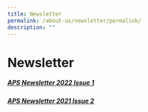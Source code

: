 ```yaml
---
title: Newsletter
permalink: /about-us/newsletter/permalink/
description: ""
---
```

Newsletter
==========



##### [APS Newsletter 2022 Issue 1](/files/Newsletter/aps%20newsletter%202022%20issue%201.pdf)

##### [APS Newsletter 2021 Issue 2](/files/Newsletter/aps%20newsletter%202021%20issue%202.pdf)